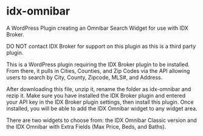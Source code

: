 # idx-omnibar
A WordPress Plugin creating an Omnibar Search Widget for use with IDX Broker.

DO NOT contact IDX Broker for support on this plugin as this is a third party plugin.

This is a WordPress plugin requiring the IDX Broker plugin to be installed.
From there, it pulls in Cities, Counties, and Zip Codes via the API allowing users to search by City, County, Zipcode, MLS#, and Address.

After downloading this file, unzip it, rename the folder as idx-omnibar and rezip it.
Make sure you have installed the IDX Broker plugin and entered your API key in the IDX Broker plugin settings, then install this plugin. Once installed, you will be able to add the IDX Omnibar widget to any widget area.

There are two widgets to choose from: the IDX Omnibar Classic version and the IDX Omnibar with Extra Fields (Max Price, Beds, and Baths).
